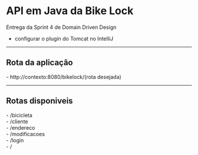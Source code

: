 # API em Java da Bike Lock
Entrega da Sprint 4 de Domain Driven Design 

- configurar o plugin do Tomcat no IntelliJ

<hr>
  <h2>Rota da aplicação</h2>
- http://contexto:8080/bikelock/(rota desejada)

<hr>

  <h2>Rotas disponiveis</h2>
- /bicicleta</br>
- /cliente</br>
- /endereco</br>
- /modificacoes</br>
- /login</br>
- /
